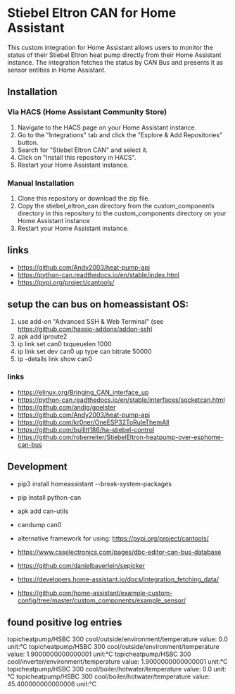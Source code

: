 # Stiebel Eltron CAN for Home Assistant
This custom integration for Home Assistant allows users to monitor the status of their Stiebel Eltron heat pump directly from their Home Assistant instance. The integration fetches the status by CAN Bus and presents it as sensor entities in Home Assistant.

## Installation
### Via HACS (Home Assistant Community Store)
1. Navigate to the HACS page on your Home Assistant instance.
2. Go to the "Integrations" tab and click the "Explore & Add Repositories" button.
3. Search for "Stiebel Eltron CAN" and select it.
4. Click on "Install this repository in HACS".
5. Restart your Home Assistant instance.

### Manual Installation
1. Clone this repository or download the zip file.
2. Copy the stiebel_eltron_can directory from the custom_components directory in this repository to the custom_components directory on your Home Assistant instance
3. Restart your Home Assistant instance.


## links 
  * https://github.com/Andy2003/heat-pump-api
  * https://python-can.readthedocs.io/en/stable/index.html
  * https://pypi.org/project/cantools/

  
## setup the can bus on homeassistant OS: 
1. use add-on "Advanced SSH & Web Terminal" (see https://github.com/hassio-addons/addon-ssh)
2. apk add iproute2 
3. ip link set can0 txqueuelen 1000
4. ip link set dev can0 up type can bitrate 50000
5. ip -details link show can0

### links
* https://elinux.org/Bringing_CAN_interface_up
* https://python-can.readthedocs.io/en/stable/interfaces/socketcan.html
* https://github.com/andig/goelster
* https://github.com/Andy2003/heat-pump-api
* https://github.com/kr0ner/OneESP32ToRuleThemAll
* https://github.com/bullitt186/ha-stiebel-control
* https://github.com/roberreiter/StiebelEltron-heatpump-over-esphome-can-bus

## Development
* pip3 install homeassistant --break-system-packages
* pip install python-can
* apk add can-utils
* candump can0

* alternative framework for using: https://pypi.org/project/cantools/
* https://www.csselectronics.com/pages/dbc-editor-can-bus-database
* https://github.com/danielbayerlein/sepicker
* https://developers.home-assistant.io/docs/integration_fetching_data/
* https://github.com/home-assistant/example-custom-config/tree/master/custom_components/example_sensor/


## found positive log entries

topicheatpump/HSBC 300 cool/outside/environment/temperature value: 0.0 unit:°C
topicheatpump/HSBC 300 cool/outside/environment/temperature value: 1.9000000000000001 unit:°C
topicheatpump/HSBC 300 cool/inverter/environment/temperature value: 1.9000000000000001 unit:°C
topicheatpump/HSBC 300 cool/boiler/hotwater/temperature value: 0.0 unit:°C
topicheatpump/HSBC 300 cool/boiler/hotwater/temperature value: 45.400000000000006 unit:°C